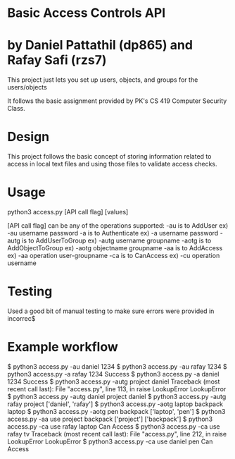 # Basic Access Controls API
# by Daniel Pattathil (dp865) and Rafay Safi (rzs7)

This project just lets you set up users, objects, and groups for the users/objects

It follows the basic assignment provided by PK's CS 419 Computer Security Class.

# Design

This project follows the basic concept of storing information related to access in local text files and using those files to validate access checks.

# Usage

python3 access.py [API call flag] [values]

[API call flag] can be any of the operations supported:
-au is to AddUser ex) -au username password
-a is to Authenticate ex) -a username password
-autg is to AddUserToGroup ex) -autg username groupname
-aotg is to AddObjectToGroup ex) -aotg objectname groupname
-aa is to AddAccess ex) -aa operation user-groupname <object-groupname>
-ca is to CanAccess ex) -cu operation  username <objectname>

# Testing 

Used a good bit of manual testing to make sure errors were provided in incorrec$

# Example workflow 

$ python3 access.py -au daniel 1234
$ python3 access.py -au rafay 1234
$ python3 access.py -a rafay 1234
Success
$ python3 access.py -a daniel 1234
Success
$ python3 access.py -autg project daniel
Traceback (most recent call last):
  File "access.py", line 113, in <module>
    raise LookupError
LookupError
$ python3 access.py -autg daniel project
daniel
$ python3 access.py -autg rafay project
['daniel', 'rafay']
$ python3 access.py -aotg laptop backpack
laptop
$ python3 access.py -aotg pen backpack
['laptop', 'pen']
$ python3 access.py -aa use project backpack
['project']
['backpack']
$ python3 access.py -ca use rafay laptop
Can Access
$ python3 access.py -ca use rafay tv
Traceback (most recent call last):
  File "access.py", line 212, in <module>
    raise LookupError
LookupError
$ python3 access.py -ca use daniel pen
Can Access
